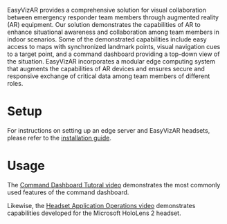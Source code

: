 EasyVizAR provides a comprehensive solution for visual collaboration between
emergency responder team members through augmented reality (AR) equipment. Our
solution demonstrates the capabilities of AR to enhance situational awareness
and collaboration among team members in indoor scenarios. Some of the
demonstrated capabilities include easy access to maps with synchronized
landmark points, visual navigation cues to a target point, and a command
dashboard providing a top-down view of the situation.  EasyVizAR incorporates a
modular edge computing system that augments the capabilities of AR devices and
ensures secure and responsive exchange of critical data among team members of
different roles.

# Setup

For instructions on setting up an edge server and EasyVizAR headsets,
please refer to the [installation guide](https://easyvizar.github.io/installation.html).

# Usage

The [Command Dashboard Tutoral video](https://youtu.be/HPPaKLYRelc)
demonstrates the most commonly used features of the command dashboard.

Likewise, the [Headset Application Operations video](https://youtu.be/6akYBMIhIvE)
demonstrates capabilities developed for the Microsoft HoloLens 2 headset.
